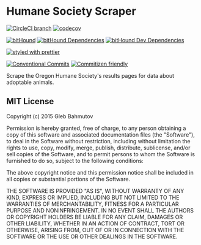# Humane Society Scraper

[![CircleCI branch](https://img.shields.io/circleci/project/github/joefraley/humane-society--scraper/master.svg)](https://circleci.com/gh/joefraley/humane-society--scraper) [![codecov](https://codecov.io/gh/joefraley/humane-society--scraper/branch/master/graph/badge.svg)](https://codecov.io/gh/joefraley/humane-society--scraper)

[![bitHound](https://img.shields.io/bithound/code/github/joefraley/humane-society--scraper.svg)](https://www.bithound.io/github/joefraley/humane-society--scraper) [![bitHound Dependencies](https://www.bithound.io/github/joefraley/humane-society--scraper/badges/dependencies.svg)](https://www.bithound.io/github/joefraley/humane-society--scraper/master/dependencies/npm) [![bitHound Dev Dependencies](https://www.bithound.io/github/joefraley/humane-society--scraper/badges/devDependencies.svg)](https://www.bithound.io/github/joefraley/humane-society--scraper/master/dependencies/npm)

[![styled with prettier](https://img.shields.io/badge/styled_with-prettier-ff69b4.svg)](https://github.com/prettier/prettier)

[![Conventional Commits](https://img.shields.io/badge/Conventional%20Commits-1.0.0-yellow.svg)](https://conventionalcommits.org) [![Commitizen friendly](https://img.shields.io/badge/commitizen-friendly-brightgreen.svg)](http://commitizen.github.io/cz-cli/)

Scrape the Oregon Humane Society's results pages for data about adoptable animals.

## MIT License

Copyright (c) 2015 Gleb Bahmutov

Permission is hereby granted, free of charge, to any person obtaining a copy of this software and associated documentation files (the "Software"), to deal in the Software without restriction, including without limitation the rights to use, copy, modify, merge, publish, distribute, sublicense, and/or sell copies of the Software, and to permit persons to whom the Software is furnished to do so, subject to the following conditions:

The above copyright notice and this permission notice shall be included in all copies or substantial portions of the Software.

THE SOFTWARE IS PROVIDED "AS IS", WITHOUT WARRANTY OF ANY KIND, EXPRESS OR IMPLIED, INCLUDING BUT NOT LIMITED TO THE WARRANTIES OF MERCHANTABILITY, FITNESS FOR A PARTICULAR PURPOSE AND NONINFRINGEMENT. IN NO EVENT SHALL THE AUTHORS OR COPYRIGHT HOLDERS BE LIABLE FOR ANY CLAIM, DAMAGES OR OTHER LIABILITY, WHETHER IN AN ACTION OF CONTRACT, TORT OR OTHERWISE, ARISING FROM, OUT OF OR IN CONNECTION WITH THE SOFTWARE OR THE USE OR OTHER DEALINGS IN THE SOFTWARE.